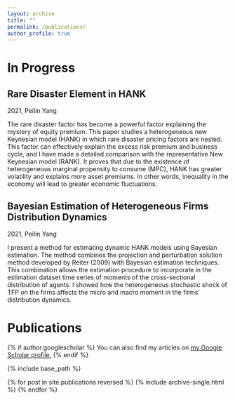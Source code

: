 ```yaml
---
layout: archive
title: ""
permalink: /publications/
author_profile: true
---
```

  
In Progress 
======

## Rare Disaster Element in HANK 

</em>2021, Peilin Yang</em>

The rare disaster factor has become a powerful factor explaining the mystery of equity premium. This paper studies a heterogeneous new Keynesian model (HANK) in which rare disaster pricing factors are nested. This factor can effectively explain the excess risk premium and business cycle, and I have made a detailed comparison with the representative New Keynesian model (RANK). It proves that due to the existence of heterogeneous marginal propensity to consume (MPC), HANK has greater volatility and explains more asset premiums. In other words, inequality in the economy will lead to greater economic fluctuations.

## Bayesian Estimation of Heterogeneous Firms Distribution Dynamics 

</em>2021, Peilin Yang</em>

I present a method for estimating dynamic HANK models using Bayesian estimation. The method combines the projection and perturbation solution method developed by Reiter (2009) with Bayesian estimation techniques. This combination allows the estimation procedure to incorporate in the estimation dataset time series of moments of the cross-sectional distribution of agents. I showed how the heterogeneous stochastic shock of TFP on the firms affects the micro and macro moment in the firms' distribution dynamics.




Publications
======

{% if author.googlescholar %}
  You can also find my articles on <u><a href="{{author.googlescholar}}">my Google Scholar profile</a>.</u>
{% endif %}

{% include base_path %}

{% for post in site.publications reversed %}
  {% include archive-single.html %}
{% endfor %}


